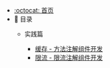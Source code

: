 - [:octocat: 首页](/README)
- :memo: 目录
   - 实践篇
   
       - [缓存 - 方法注解组件开发](./md/practice/缓存-方法注解组件开发.md)
       - [限流 - 限流注解组件开发](./md/practice/限流-限流注解组件开发.md)



